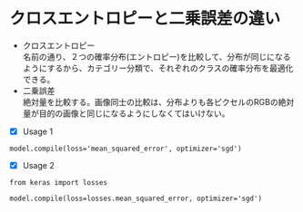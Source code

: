 # クロスエントロピーと二乗誤差の違い

- クロスエントロピー  
名前の通り、２つの確率分布(エントロピー)を比較して、分布が同じになるようにするから、カテゴリー分類で、それぞれのクラスの確率分布を最適化できる。
- 二乗誤差  
絶対量を比較する。画像同士の比較は、分布よりも各ピクセルのRGBの絶対量が目的の画像と同じになるようにしなくてはいけない。

- [x] Usage 1
```
model.compile(loss='mean_squared_error', optimizer='sgd')
```
- [x] Usage 2
```
from keras import losses

model.compile(loss=losses.mean_squared_error, optimizer='sgd')
```
